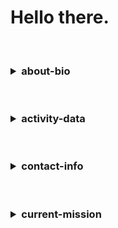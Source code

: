 <!-- https://github/urlpath/urlpath/README.md -->

<!-- SECTION 00 | BEGIN/OPEN/START -->
# Hello there.
<!-- SECTION 00 | CLOSE/END/STOP -->

<br>

<!-- SECTION 01 | BEGIN/OPEN/START -->
<h3>
<details>
  <summary>about-bio</summary>

  <br>

- List: 0th
- List: 1st
- List: 2nd
- List: 3rd

![SkillIcons](https://skillicons.dev/icons?i=express,nodejs,python,tailwind)<br>
![SkillIcons](https://skillicons.dev/icons?i=docker,nginx,postgresql,sqlite)<br>
![SkillIcons](https://skillicons.dev/icons?i=bash,c,cpp,perl)<br>

</details>
</h3>
<!-- SECTION 01 | CLOSE/END/STOP -->

<br>

<!-- SECTION 02 | BEGIN/OPEN/START --> 
<h3>
<details>
  <summary>activity-data</summary>

  <br>

![Top Langs](https://github-readme-stats.vercel.app/api/top-langs/?username=urlpath&layout=compact&theme=github_dark)<br>

![User's GitHub stats](https://github-readme-stats.vercel.app/api?username=urlpath&show_icons=true&theme=github_dark)<br>

</details>
</h3>
<!-- SECTION 02 | CLOSE/END/STOP --> 

<br>

<!-- SECTION 03 | BEGIN/OPEN/START --> 
<h3>
<details>
  <summary>contact-info</summary>

  <br>

[E-mail](mailto:@github.com)<br>

```
CODE_BLOCK_HERE
```

<img src="https://discord.c99.nl/widget/theme-1/1029294235544981596.png"><br>

</details>
</h3>
<!-- SECTION 03 | CLOSE/END/STOP --> 

<br>

<!-- SECTION 04 | BEGIN/OPEN/START --> 
<h3>
<details>
  <summary>current-mission</summary>

  <br>

- Side project
- [Link](https://github.com/urlpath/side)<br>

![Customized Card](https://github-readme-stats.vercel.app/api/pin?username=urlpath&repo=side&theme=github_dark)<br>

</details>
</h3>
<!-- SECTION 04 | CLOSE/END/STOP --> 

<br>

<!-- EOF -->
